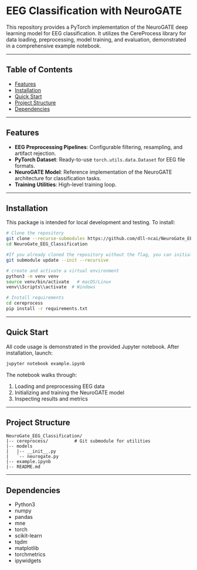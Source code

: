 # EEG Classification with NeuroGATE

This repository provides a PyTorch implementation of the NeuroGATE deep learning model for EEG classification. It utilizes the CereProcess library for data loading, preprocessing, model training, and evaluation, demonstrated in a comprehensive example notebook.


---

## Table of Contents

* [Features](#features)
* [Installation](#installation)
* [Quick Start](#quick-start)
* [Project Structure](#project-structure)
* [Dependencies](#dependencies)

---

## Features

* **EEG Preprocessing Pipelines**: Configurable filtering, resampling, and artifact rejection.
* **PyTorch Dataset**: Ready-to-use `torch.utils.data.Dataset` for EEG file formats.
* **NeuroGATE Model**: Reference implementation of the NeuroGATE architecture for classification tasks.
* **Training Utilities**: High-level training loop.

---

## Installation

This package is intended for local development and testing. To install:

```bash
# Clone the repository
git clone --recurse-submodules https://github.com/dll-ncai/NeuroGate_EEG_Classification.git
cd NeuroGate_EEG_Classification

#If you already cloned the repository without the flag, you can initialize the submodule manually:
git submodule update --init --recursive

# create and activate a virtual environment
python3 -m venv venv
source venv/bin/activate   # macOS/Linux
venv\\Scripts\\activate  # Windows

# Install requirements
cd cereprocess
pip install -r requirements.txt
```

---

## Quick Start

All code usage is demonstrated in the provided Jupyter notebook. After installation, launch:

```bash
jupyter notebook example.ipynb
```

The notebook walks through:

1. Loading and preprocessing EEG data
2. Initializing and training the NeuroGATE model
3. Inspecting results and metrics

---

## Project Structure

```plaintext
NeuroGate_EEG_Classification/
|-- cereprocess/          # Git submodule for utilities
|-- models
|   |-- __init__.py
|   `-- neurogate.py
|-- example.ipynb
|-- README.md
```

---

## Dependencies

* Python3
* numpy
* pandas
* mne
* torch
* scikit-learn
* tqdm
* matplotlib
* torchmetrics
* ipywidgets
